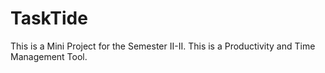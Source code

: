 # TaskTide
This is a Mini Project for the Semester II-II. This is a Productivity and Time Management Tool.
